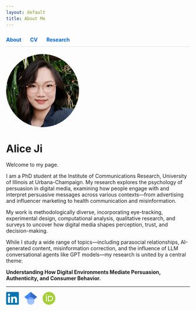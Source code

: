 ```yaml
---
layout: default
title: About Me
---
```

<nav style="padding: 10px 0; border-bottom: 1px solid #ddd; margin-bottom: 20px;">
  <a href="/" style="margin-right: 20px; text-decoration: none; color: #0366d6; font-weight: bold;">About</a>
  <a href="/cv" style="margin-right: 20px; text-decoration: none; color: #0366d6; font-weight: bold;">CV</a>
  <a href="/research" style="text-decoration: none; color: #0366d6; font-weight: bold;">Research</a>
</nav>

<img src="/assets/avatar.jpg" width="200" style="border-radius: 100px;">

# Alice Ji

Welcome to my page.

I am a PhD student at the Institute of Communications Research, University of Illinois at Urbana-Champaign. My research explores the psychology of persuasion in digital media, examining how people engage with and interpret persuasive messages across various contexts—from advertising and influencer marketing to health communication and misinformation.

My work is methodologically diverse, incorporating eye-tracking, experimental design, computational analysis, qualitative research, and surveys to uncover how digital media shapes perception, trust, and decision-making. 

While I study a wide range of topics—including parasocial relationships, AI-generated content, misinformation correction, and the influence of LLM conversational agents like GPT models—my research is united by a central theme: 

**Understanding How Digital Environments Mediate Persuasion, Authenticity, and Consumer Behavior.**

---
<p style="display: flex; gap: 15px; align-items: center;">
  <a href="https://www.linkedin.com/in/alice-ji-8a4b2a161/" target="_blank">
    <img src="/assets/LinkedIn.png" alt="LinkedIn" width="35" height="35">
  </a>
  <a href="https://scholar.google.com/citations?hl=en&user=CVlgqCAAAAAJ" target="_blank">
    <img src="/assets/GoogleScholarLogo.png" alt="Google Scholar" width="35" height="35">
  </a>
  <a href="https://orcid.org/0009-0009-3730-8272" target="_blank">
    <img src="/assets/ORCID.png" alt="ORCID" width="35" height="35">
  </a>
</p>



